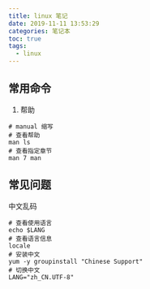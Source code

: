 ```yaml
---
title: linux 笔记
date: 2019-11-11 13:53:29
categories: 笔记本
toc: true
tags:
  - linux
---
```


## 常用命令

1. 帮助

```shell
# manual 缩写
# 查看帮助
man ls
# 查看指定章节
man 7 man
```

## 常见问题
中文乱码

```shell
# 查看使用语言
echo $LANG
# 查看语言信息
locale
# 安装中文
yum -y groupinstall "Chinese Support"
# 切换中文
LANG="zh_CN.UTF-8"
```
